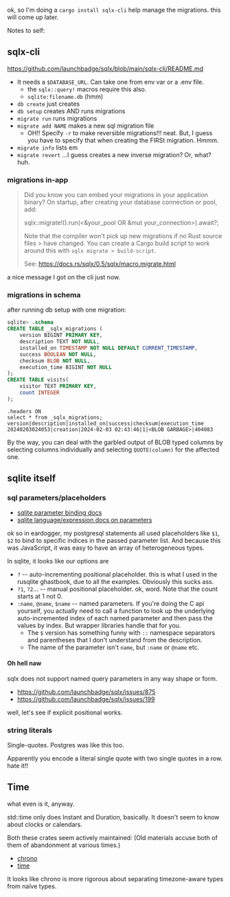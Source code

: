 ok, so I'm doing a `cargo install sqlx-cli` help manage the migrations. this will come up later.

Notes to self:

## sqlx-cli

<https://github.com/launchbadge/sqlx/blob/main/sqlx-cli/README.md>

- It needs a `$DATABASE_URL`. Can take one from env var or a .env file.
    - the `sqlx::query!` macros require this also.
    - `sqlite:filename.db` (hmm)
- `db create` just creates
- `db setup` creates AND runs migrations
- `migrate run` runs migrations
- `migrate add NAME` makes a new sql migration file
    - OH!! Specify `-r` to make reversible migrations!!! neat. But, I guess you have to specify that when creating the FIRSt migration. Hmmm.
- `migrate info` lists em
- `migrate revert` ...I guess creates a new inverse migration? Or, what? huh.

### migrations in-app

> Did you know you can embed your migrations in your application binary?
> On startup, after creating your database connection or pool, add:
>
> sqlx::migrate!().run(<&your_pool OR &mut your_connection>).await?;
>
> Note that the compiler won't pick up new migrations if no Rust source files > have changed.
> You can create a Cargo build script to work around this with `sqlx migrate > build-script`.
>
> See: https://docs.rs/sqlx/0.5/sqlx/macro.migrate.html

a nice message I got on the cli just now.

### migrations in schema

after running db setup with one migration:

```sql
sqlite> .schema
CREATE TABLE _sqlx_migrations (
    version BIGINT PRIMARY KEY,
    description TEXT NOT NULL,
    installed_on TIMESTAMP NOT NULL DEFAULT CURRENT_TIMESTAMP,
    success BOOLEAN NOT NULL,
    checksum BLOB NOT NULL,
    execution_time BIGINT NOT NULL
);
CREATE TABLE visits(
    visitor TEXT PRIMARY KEY,
    count INTEGER
);
```

```
.headers ON
select * from _sqlx_migrations;
version|description|installed_on|success|checksum|execution_time
20240203024053|creation|2024-02-03 02:43:46|1|<BLOB GARBAGE>|404083
```

By the way, you can deal with the garbled output of BLOB typed columns by selecting columns individually and selecting `QUOTE(column)` for the affected one.

## sqlite itself

### sql parameters/placeholders

- [sqlite parameter binding docs](https://sqlite.org/c3ref/bind_blob.html)
- [sqlite language/expression docs on parameters](https://sqlite.org/lang_expr.html#varparam)

ok so in eardogger, my postgresql statements all used placeholders like `$1`, `$2` to bind to specific indices in the passed parameter list. And because this was JavaScript, it was easy to have an array of heterogeneous types.

In sqlite, it looks like our options are

- `?` -- auto-incrementing positional placeholder. this is what I used in the rusqlite ghastbook, due to all the examples. Obviously this sucks ass.
- `?1`, `?2`... -- manual positional placeholder. ok, word. Note that the count starts at 1 not 0.
- `:name`, `@name`, `$name` -- named parameters. If you're doing the C api yourself, you actually need to call a function to look up the underlying auto-incremented index of each named parameter and then pass the values by index. But wrapper libraries handle that for you.
    - The `$` version has something funny with `::` namespace separators and parentheses that I don't understand from the description.
    - The name of the parameter isn't `name`, but `:name` or `@name` etc.

#### Oh hell naw

sqlx does not support named query parameters in any way shape or form.

- <https://github.com/launchbadge/sqlx/issues/875>
- <https://github.com/launchbadge/sqlx/issues/199>

well, let's see if explicit positional works.

### string literals

Single-quotes. Postgres was like this too.

Apparently you encode a literal single quote with two single quotes in a row. hate it!!

## Time

what even is it, anyway.

std::time only does Instant and Duration, basically. It doesn't seem to know about clocks or calendars.

Both these crates seem actively maintained: (Old materials accuse both of them of abandonment at various times.)

- [chrono](https://github.com/chronotope/chrono)
- [time](https://github.com/time-rs/time)

It looks like chrono is more rigorous about separating timezone-aware types from naïve types.
